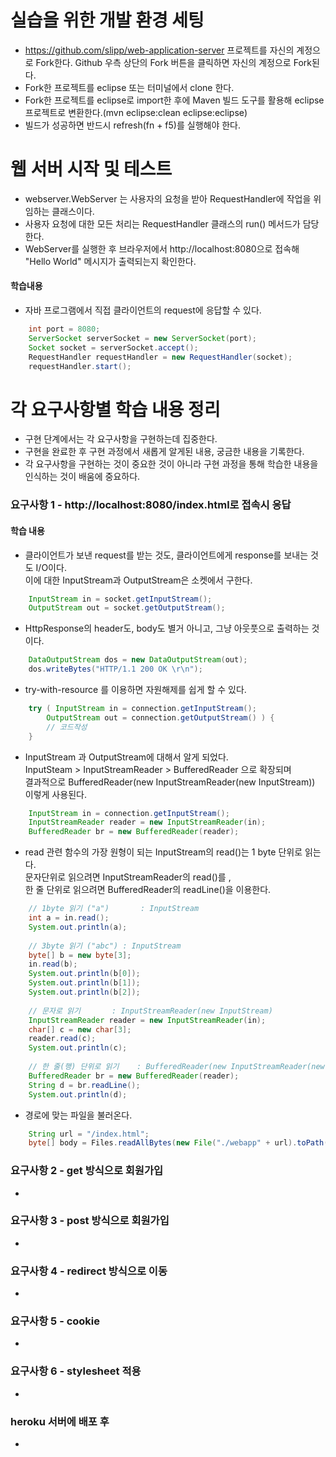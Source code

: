 # 실습을 위한 개발 환경 세팅
* https://github.com/slipp/web-application-server 프로젝트를 자신의 계정으로 Fork한다. Github 우측 상단의 Fork 버튼을 클릭하면 자신의 계정으로 Fork된다.
* Fork한 프로젝트를 eclipse 또는 터미널에서 clone 한다.
* Fork한 프로젝트를 eclipse로 import한 후에 Maven 빌드 도구를 활용해 eclipse 프로젝트로 변환한다.(mvn eclipse:clean eclipse:eclipse)
* 빌드가 성공하면 반드시 refresh(fn + f5)를 실행해야 한다.

# 웹 서버 시작 및 테스트
* webserver.WebServer 는 사용자의 요청을 받아 RequestHandler에 작업을 위임하는 클래스이다.
* 사용자 요청에 대한 모든 처리는 RequestHandler 클래스의 run() 메서드가 담당한다.
* WebServer를 실행한 후 브라우저에서 http://localhost:8080으로 접속해 "Hello World" 메시지가 출력되는지 확인한다.

#### 학습내용
* 자바 프로그램에서 직접 클라이언트의 request에 응답할 수 있다.

```java
	int port = 8080;
	ServerSocket serverSocket = new ServerSocket(port);
	Socket socket = serverSocket.accept();
	RequestHandler requestHandler = new RequestHandler(socket);
	requestHandler.start();
```

# 각 요구사항별 학습 내용 정리
* 구현 단계에서는 각 요구사항을 구현하는데 집중한다. 
* 구현을 완료한 후 구현 과정에서 새롭게 알게된 내용, 궁금한 내용을 기록한다.
* 각 요구사항을 구현하는 것이 중요한 것이 아니라 구현 과정을 통해 학습한 내용을 인식하는 것이 배움에 중요하다. 

### 요구사항 1 - http://localhost:8080/index.html로 접속시 응답

#### 학습 내용
* 클라이언트가 보낸 request를 받는 것도, 클라이언트에게 response를 보내는 것도 I/O이다.  
이에 대한 InputStream과 OutputStream은 소켓에서 구한다.  

```java
	InputStream in = socket.getInputStream();
	OutputStream out = socket.getOutputStream();
```

* HttpResponse의 header도, body도 별거 아니고, 그냥  아웃풋으로 출력하는 것이다.

```java
	DataOutputStream dos = new DataOutputStream(out);
	dos.writeBytes("HTTP/1.1 200 OK \r\n");
```

* try-with-resource 를 이용하면 자원해제를 쉽게 할 수 있다.  

```java
	try ( InputStream in = connection.getInputStream();
		OutputStream out = connection.getOutputStream() ) {
		// 코드작성
	}
```

* InputStream 과 OutputStream에 대해서 알게 되었다.  
InputSteam > InputStreamReader > BufferedReader 으로 확장되며  
결과적으로 <addr>BufferedReader(new InputStreamReader(new InputStream))</addr> 이렇게 사용된다.  

```java
	InputStream in = connection.getInputStream();
	InputStreamReader reader = new InputStreamReader(in);
	BufferedReader br = new BufferedReader(reader);
```

* read 관련 함수의 가장 원형이 되는 InputStream의 read()는 1 byte 단위로 읽는다.  
문자단위로 읽으려면 InputStreamReader의 read()를 ,  
한 줄 단위로 읽으려면 BufferedReader의 readLine()을 이용한다.  

```java
	// 1byte 읽기 ("a")		: InputStream
	int a = in.read();
	System.out.println(a);
	
	// 3byte 읽기	("abc")	: InputStream
	byte[] b = new byte[3];
	in.read(b);
	System.out.println(b[0]);
	System.out.println(b[1]);
	System.out.println(b[2]);
	
	// 문자로 읽기		: InputStreamReader(new InputStream)
	InputStreamReader reader = new InputStreamReader(in);
	char[] c = new char[3];
	reader.read(c);
	System.out.println(c);
	
	// 한 줄(행) 단위로 읽기	: BufferedReader(new InputStreamReader(new InputStream))
	BufferedReader br = new BufferedReader(reader);
	String d = br.readLine();
	System.out.println(d);
```

* 경로에 맞는 파일을 불러온다.

```java
	String url = "/index.html";
	byte[] body = Files.readAllBytes(new File("./webapp" + url).toPath());
```

### 요구사항 2 - get 방식으로 회원가입
* 

### 요구사항 3 - post 방식으로 회원가입
* 

### 요구사항 4 - redirect 방식으로 이동
* 

### 요구사항 5 - cookie
* 

### 요구사항 6 - stylesheet 적용
* 

### heroku 서버에 배포 후
* 

